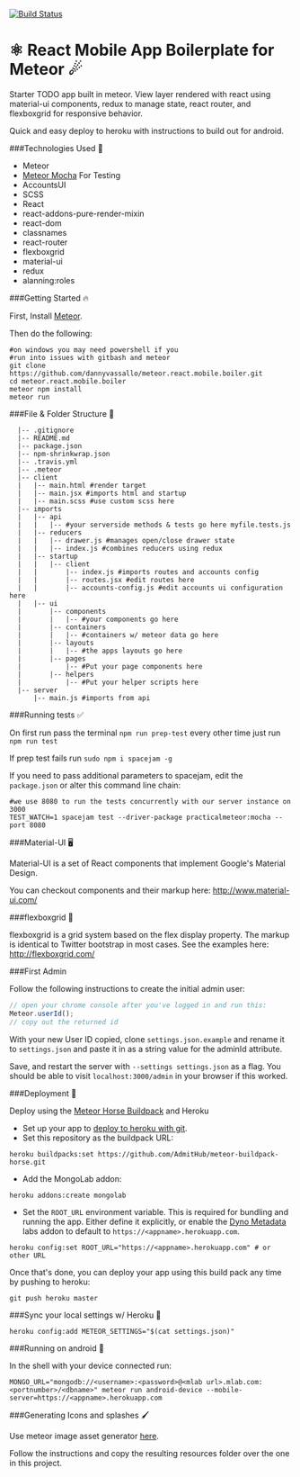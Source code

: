 [![Build Status](https://travis-ci.org/dannyvassallo/meteor.react.mobile.boiler.svg?branch=master)](https://travis-ci.org/dannyvassallo/meteor.react.mobile.boiler)

# ⚛ React Mobile App Boilerplate for Meteor ☄

Starter TODO app built in meteor. View layer rendered with react using material-ui components, redux to manage state, react router, and flexboxgrid for responsive behavior.

Quick and easy deploy to heroku with instructions to build out for android.

###Technologies Used 🤖

* Meteor
* [Meteor Mocha](https://github.com/practicalmeteor/meteor-mocha) For Testing
* AccountsUI
* SCSS
* React
* react-addons-pure-render-mixin
* react-dom
* classnames
* react-router
* flexboxgrid
* material-ui
* redux
* alanning:roles

###Getting Started 🔥

First, Install [Meteor](https://www.meteor.com/install).

Then do the following:
```shell
#on windows you may need powershell if you
#run into issues with gitbash and meteor
git clone https://github.com/dannyvassallo/meteor.react.mobile.boiler.git
cd meteor.react.mobile.boiler
meteor npm install
meteor run
```

###File & Folder Structure 📂

```shell
  |-- .gitignore
  |-- README.md
  |-- package.json
  |-- npm-shrinkwrap.json
  |-- .travis.yml
  |-- .meteor
  |-- client
  |   |-- main.html #render target
  |   |-- main.jsx #imports html and startup
  |   |-- main.scss #use custom scss here
  |-- imports
  |   |-- api
  |   |   |-- #your serverside methods & tests go here myfile.tests.js
  |   |-- reducers
  |   |   |-- drawer.js #manages open/close drawer state
  |   |   |-- index.js #combines reducers using redux
  |   |-- startup
  |   |   |-- client
  |   |       |-- index.js #imports routes and accounts config
  |   |       |-- routes.jsx #edit routes here
  |   |       |-- accounts-config.js #edit accounts ui configuration here
  |   |-- ui
  |       |-- components
  |       |   |-- #your components go here
  |       |-- containers
  |       |   |-- #containers w/ meteor data go here
  |       |-- layouts
  |       |   |-- #the apps layouts go here
  |       |-- pages
  |           |-- #Put your page components here
  |       |-- helpers
  |           |-- #Put your helper scripts here  
  |-- server
      |-- main.js #imports from api
```

###Running tests ✅

On first run pass the terminal `npm run prep-test`
every other time just run `npm run test`

If prep test fails run `sudo npm i spacejam -g`

If you need to pass additional parameters to spacejam, edit the `package.json` or alter this command line chain:

```shell
#we use 8080 to run the tests concurrently with our server instance on 3000
TEST_WATCH=1 spacejam test --driver-package practicalmeteor:mocha --port 8080
```

###Material-UI 🖥

Material-UI is a set of React components that implement Google's Material Design.

You can checkout components and their markup here: http://www.material-ui.com/

###flexboxgrid 💪

flexboxgrid is a grid system based on the flex display property. The markup is identical to Twitter bootstrap in most cases. See the examples here: http://flexboxgrid.com/

###First Admin

Follow the following instructions to create the initial admin user:

```javascript
// open your chrome console after you've logged in and run this:
Meteor.userId();
// copy out the returned id
```

With your new User ID copied, clone `settings.json.example` and rename it to `settings.json` and paste it in as a string value for the adminId attribute.

Save, and restart the server with `--settings settings.json` as a flag. You should be able to visit `localhost:3000/admin` in your browser if this worked.

###Deployment 🚀

Deploy using the [Meteor Horse Buildpack](https://github.com/AdmitHub/meteor-buildpack-horse) and Heroku


* Set up your app to [deploy to heroku with git](https://devcenter.heroku.com/articles/git).
*  Set this repository as the buildpack URL:
```
heroku buildpacks:set https://github.com/AdmitHub/meteor-buildpack-horse.git
```
* Add the MongoLab addon:
```
heroku addons:create mongolab
```
* Set the `ROOT_URL` environment variable. This is required for bundling and running the app.  Either define it explicitly, or enable the [Dyno Metadata](https://devcenter.heroku.com/articles/dyno-metadata) labs addon to default to `https://<appname>.herokuapp.com`.
```
heroku config:set ROOT_URL="https://<appname>.herokuapp.com" # or other URL
```
Once that's done, you can deploy your app using this build pack any time by pushing to heroku:
```
git push heroku master
```

###Sync your local settings w/ Heroku 🔄
```
heroku config:add METEOR_SETTINGS="$(cat settings.json)"
```

###Running on android 📱

In the shell with your device connected run:

```
MONGO_URL="mongodb://<username>:<password>@<mlab url>.mlab.com:<portnumber>/<dbname>" meteor run android-device --mobile-server=https://<appname>.herokuapp.com
```
###Generating Icons and splashes 🖌

Use meteor image asset generator [here](https://github.com/lpender/meteor-assets).

Follow the instructions and copy the resulting resources folder over the one in this project.

